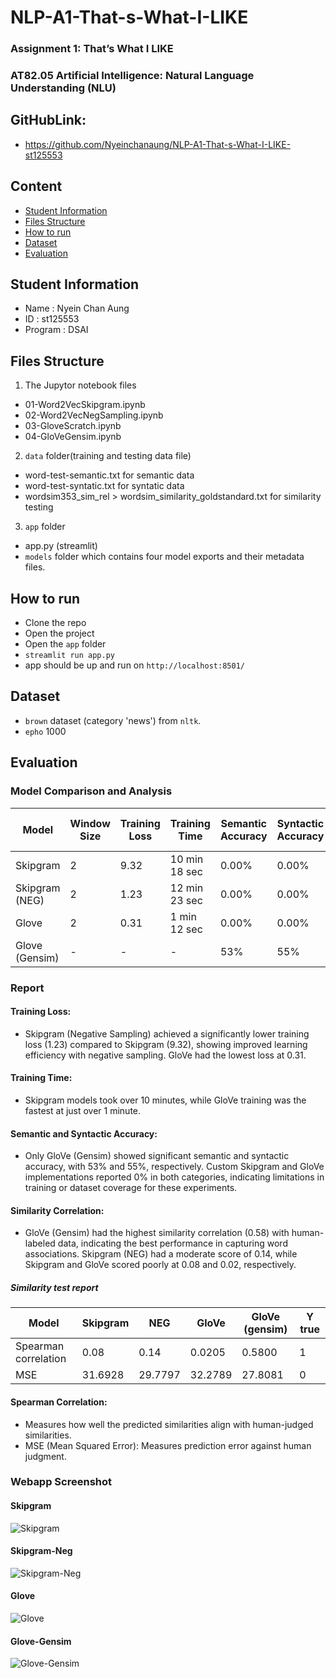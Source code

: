 # NLP-A1-That-s-What-I-LIKE
### Assignment 1: That’s What I LIKE
### AT82.05 Artificial Intelligence: Natural Language Understanding (NLU)

## GitHubLink:
-  https://github.com/Nyeinchanaung/NLP-A1-That-s-What-I-LIKE-st125553

## Content
- [Student Information](#student-information)
- [Files Structure](#files-structure)
- [How to run](#how-to-run)
- [Dataset](#dataset)
- [Evaluation](#evaluation)

## Student Information
 - Name     : Nyein Chan Aung
 - ID       : st125553
 - Program  : DSAI

## Files Structure
1) The Jupytor notebook files
- 01-Word2VecSkipgram.ipynb
- 02-Word2VecNegSampling.ipynb
- 03-GloveScratch.ipynb
- 04-GloVeGensim.ipynb
2) `data` folder(training and testing data file)
- word-test-semantic.txt for semantic data
- word-test-syntatic.txt for syntatic data
- wordsim353_sim_rel > wordsim_similarity_goldstandard.txt for similarity testing
3) `app` folder  
- app.py (streamlit)
- `models` folder which contains four model exports and their metadata files.
 
## How to run
 - Clone the repo
 - Open the project
 - Open the `app` folder
 - `streamlit run app.py`
 - app should be up and run on `http://localhost:8501/`

## Dataset
- `brown` dataset (category 'news') from `nltk`.
- `epho` 1000

 ## Evaluation

### Model Comparison and Analysis

| Model             | Window Size | Training Loss | Training Time | Semantic Accuracy | Syntactic Accuracy | Similarity (Correlation Score) |
|-------------------|-------------|---------------|---------------|--------------------|-------------------|-------------------|
| Skipgram          | 2     | 9.32      | 10 min 18 sec       | 0.00%            | 0.00%           | 0.08   |
| Skipgram (NEG)    | 2     | 1.23       | 12 min 23 sec       | 0.00%            | 0.00%           | 0.14   |
| Glove             | 2     | 0.31      | 1 min 12 sec       | 0.00%            | 0.00%           | 0.02   |
| Glove (Gensim)    | - | -       | -       | 53%            | 55%           | 0.58   |

### Report
#### Training Loss:
- Skipgram (Negative Sampling) achieved a significantly lower training loss (1.23) compared to Skipgram (9.32), showing improved learning efficiency with negative sampling.
GloVe had the lowest loss at 0.31.

#### Training Time:
- Skipgram models took over 10 minutes, while GloVe training was the fastest at just over 1 minute.

#### Semantic and Syntactic Accuracy:
- Only GloVe (Gensim) showed significant semantic and syntactic accuracy, with 53% and 55%, respectively.
Custom Skipgram and GloVe implementations reported 0% in both categories, indicating limitations in training or dataset coverage for these experiments.

#### Similarity Correlation:
- GloVe (Gensim) had the highest similarity correlation (0.58) with human-labeled data, indicating the best performance in capturing word associations.
Skipgram (NEG) had a moderate score of 0.14, while Skipgram and GloVe scored poorly at 0.08 and 0.02, respectively.

##### Similarity test report

| Model             | Skipgram | NEG    |  GloVe   | GloVe (gensim)| Y true |
|-------------------|----------|---------|---------|---------------|--------|
| Spearman correlation | 0.08  | 0.14    | 0.0205  | 0.5800        |1       |
| MSE               | 31.6928  | 29.7797 | 32.2789 | 27.8081       |0       |

#### Spearman Correlation:
- Measures how well the predicted similarities align with human-judged similarities.
- MSE (Mean Squared Error): Measures prediction error against human judgment.

### Webapp Screenshot
#### Skipgram
![Skipgram](s1.png)
#### Skipgram-Neg
![Skipgram-Neg](s2.png)
#### Glove
![Glove](s3.png)
#### Glove-Gensim
![Glove-Gensim](s4.png)
